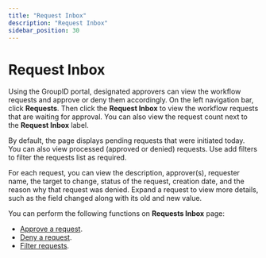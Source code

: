 ```yaml
---
title: "Request Inbox"
description: "Request Inbox"
sidebar_position: 30
---
```


# Request Inbox

Using the GroupID portal, designated approvers can view the workflow requests and approve or deny
them accordingly. On the left navigation bar, click **Requests**. Then click the **Request Inbox**
to view the workflow requests that are waiting for approval. You can also view the request count
next to the **Request Inbox** label.

By default, the page displays pending requests that were initiated today. You can also view
processed (approved or denied) requests. Use add filters to filter the requests list as required.

For each request, you can view the description, approver(s), requester name, the target to change,
status of the request, creation date, and the reason why that request was denied. Expand a request
to view more details, such as the field changed along with its old and new value.

You can perform the following functions on **Requests Inbox** page:

- [Approve a request](/docs/directorymanager/11.0/portal/request/allrequest.md#approve-a-request).
- [Deny a request](/docs/directorymanager/11.0/portal/request/allrequest.md#deny-a-request).
- [Filter requests](/docs/directorymanager/11.0/portal/request/allrequest.md#filter-requests).
